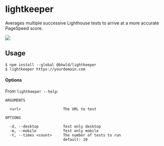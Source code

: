# lightkeeper

Averages multiple successive Lighthouse tests to arrive at a more accurate PageSpeed score.

![](https://p-9WF55W9.t1.n0.cdn.getcloudapp.com/items/JrugjBNG/Screen%20Recording%202020-09-25%20at%2003.45.03%20PM.gif?v=3a92e061a0b189833f415cfa7b3ad8be)

## Usage

```
$ npm install --global @bkwld/lightkeeper
$ lightkeeper https://yourdomain.com
```

#### Options

From `lightkeeper --help`:

```
ARGUMENTS

  <url>                   The URL to test

OPTIONS

  -d, --desktop           Test only desktop
  -m, --mobile            Test only mobile
  -t, --times <count>     The number of tests to run
                          default: 10
```
